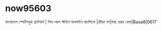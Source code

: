 # now95603
বাংলাদেশ স্পোর্টসবুক প্ল্যাটফর্ম | পিন-আপ স্টাইল অনলাইন ক্যাসিনো |ক্রীড়া পণ|মাছ ধরার খেলা|Basa8|0617
